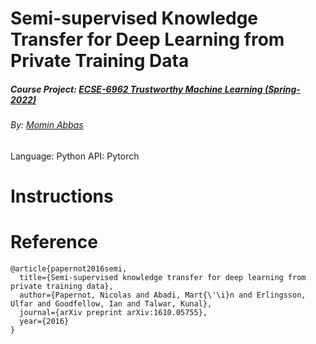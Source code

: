 # Semi-supervised Knowledge Transfer for Deep Learning from Private Training Data
##### Course Project: [ECSE-6962 Trustworthy Machine Learning (Spring-2022)](https://piazza.com/class/ky4olbgarmr2du)
###### By: [Momin Abbas](https://mominabbas.github.io/)



Language: Python
API: Pytorch

# Instructions


# Reference
```
@article{papernot2016semi,
  title={Semi-supervised knowledge transfer for deep learning from private training data},
  author={Papernot, Nicolas and Abadi, Mart{\'\i}n and Erlingsson, Ulfar and Goodfellow, Ian and Talwar, Kunal},
  journal={arXiv preprint arXiv:1610.05755},
  year={2016}
}

```

